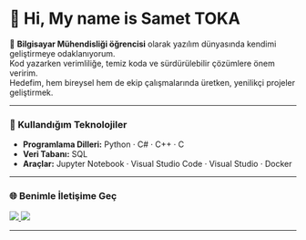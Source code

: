 # 👋 Hi, My name is Samet TOKA

🎯 **Bilgisayar Mühendisliği öğrencisi** olarak yazılım dünyasında kendimi geliştirmeye odaklanıyorum.  
Kod yazarken verimliliğe, temiz koda ve sürdürülebilir çözümlere önem veririm.  
Hedefim, hem bireysel hem de ekip çalışmalarında üretken, yenilikçi projeler geliştirmek.

---

### 🧠 Kullandığım Teknolojiler

- **Programlama Dilleri:** Python · C# · C++ · C  
- **Veri Tabanı:** SQL  
- **Araçlar:** Jupyter Notebook · Visual Studio Code · Visual Studio · Docker  

---

### 🌐 Benimle İletişime Geç

<p align="left">
  <a href="https://www.linkedin.com/in/samettoka/" target="_blank">
    <img src="https://img.shields.io/badge/LinkedIn-0A66C2?style=for-the-badge&logo=linkedin&logoColor=white"/>
  </a>
  <a href="https://www.instagram.com/smt_toka/" target="_blank">
    <img src="https://img.shields.io/badge/Instagram-E4405F?style=for-the-badge&logo=instagram&logoColor=white"/>
  </a>
</p>

---

